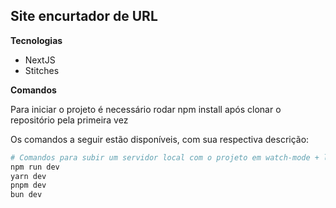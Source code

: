 ## Site encurtador de URL

**Tecnologias**

- NextJS
- Stitches

**Comandos**

Para iniciar o projeto é necessário rodar npm install após clonar o repositório pela primeira vez

Os comandos a seguir estão disponíveis, com sua respectiva descrição:

```bash
# Comandos para subir um servidor local com o projeto em watch-mode + live-reload.
npm run dev
yarn dev
pnpm dev
bun dev
```